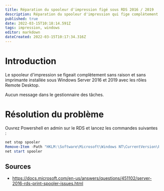 ```yaml
---
title: Réparation du spooleur d'impression figé sous RDS 2016 / 2019
description: Réparation du spooleur d'impression qui fige complètement sans raison
published: true
date: 2022-03-15T10:18:14.591Z
tags: impression, windows
editor: markdown
dateCreated: 2022-03-15T10:17:34.316Z
---
```


# Introduction

Le spooleur d'impression se figeait complètement sans raison et sans imprimante installée sous Windows Server 2016 et 2019 avec les rôles Remote Desktop.

Aucun message dans le gestionnaire des tâches.

 
# Résolution du problème

Ouvrez Powershell en admin sur le RDS et lancez les commandes suivantes : 

```powershell
net stop spooler
Remove-Item -Path "HKLM:\Software\Microsoft\Windows NT\CurrentVersion\Print\Providers\Client Side Rendering Print Provider*" –Recurse
net start spooler
```
 

 
## Sources

- https://docs.microsoft.com/en-us/answers/questions/451102/server-2016-rds-print-spooler-issues.html